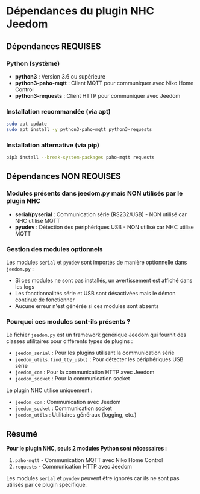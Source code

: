# Dépendances du plugin NHC Jeedom

## Dépendances REQUISES

### Python (système)
- **python3** : Version 3.6 ou supérieure
- **python3-paho-mqtt** : Client MQTT pour communiquer avec Niko Home Control
- **python3-requests** : Client HTTP pour communiquer avec Jeedom

### Installation recommandée (via apt)
```bash
sudo apt update
sudo apt install -y python3-paho-mqtt python3-requests
```

### Installation alternative (via pip)
```bash
pip3 install --break-system-packages paho-mqtt requests
```

## Dépendances NON REQUISES

### Modules présents dans jeedom.py mais NON utilisés par le plugin NHC
- **serial/pyserial** : Communication série (RS232/USB) - NON utilisé car NHC utilise MQTT
- **pyudev** : Détection des périphériques USB - NON utilisé car NHC utilise MQTT

### Gestion des modules optionnels
Les modules `serial` et `pyudev` sont importés de manière optionnelle dans `jeedom.py` :
- Si ces modules ne sont pas installés, un avertissement est affiché dans les logs
- Les fonctionnalités série et USB sont désactivées mais le démon continue de fonctionner
- Aucune erreur n'est générée si ces modules sont absents

### Pourquoi ces modules sont-ils présents ?
Le fichier `jeedom.py` est un framework générique Jeedom qui fournit des classes utilitaires pour différents types de plugins :
- `jeedom_serial` : Pour les plugins utilisant la communication série
- `jeedom_utils.find_tty_usb()` : Pour détecter les périphériques USB série
- `jeedom_com` : Pour la communication HTTP avec Jeedom
- `jeedom_socket` : Pour la communication socket

Le plugin NHC utilise uniquement :
- `jeedom_com` : Communication avec Jeedom
- `jeedom_socket` : Communication socket
- `jeedom_utils` : Utilitaires généraux (logging, etc.)

## Résumé

**Pour le plugin NHC, seuls 2 modules Python sont nécessaires :**
1. `paho-mqtt` - Communication MQTT avec Niko Home Control
2. `requests` - Communication HTTP avec Jeedom

Les modules `serial` et `pyudev` peuvent être ignorés car ils ne sont pas utilisés par ce plugin spécifique.
